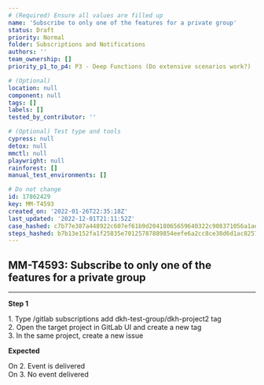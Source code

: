 ```yaml
---
# (Required) Ensure all values are filled up
name: 'Subscribe to only one of the features for a private group'
status: Draft
priority: Normal
folder: Subscriptions and Notifications
authors: ''
team_ownership: []
priority_p1_to_p4: P3 - Deep Functions (Do extensive scenarios work?)

# (Optional)
location: null
component: null
tags: []
labels: []
tested_by_contributor: ''

# (Optional) Test type and tools
cypress: null
detox: null
mmctl: null
playwright: null
rainforest: []
manual_test_environments: []

# Do not change
id: 17862429
key: MM-T4593
created_on: '2022-01-26T22:35:18Z'
last_updated: '2022-12-01T21:11:52Z'
case_hashed: c7b77e387a448922c607ef61b9d20418065659640322c908371056a1ae447b63ed7f6c86f7098c2f6e32c1e315fa72f7
steps_hashed: b7b13e152fa1f25835e70125787889854eefe6a2cc8ce38d6d1ac82571afc6836c7f45aae13a38616ec382d4070b7e02
---
```


<!-- (Auto-generated) Based on frontmatter's "key" and "name" -->

## MM-T4593: Subscribe to only one of the features for a private group

---

**Step 1**

1\. Type /gitlab subscriptions add dkh-test-group/dkh-project2 tag\
2\. Open the target project in GitLab UI and create a new tag\
3\. In the same project, create a new issue

**Expected**

On 2. Event is delivered\
On 3. No event delivered
